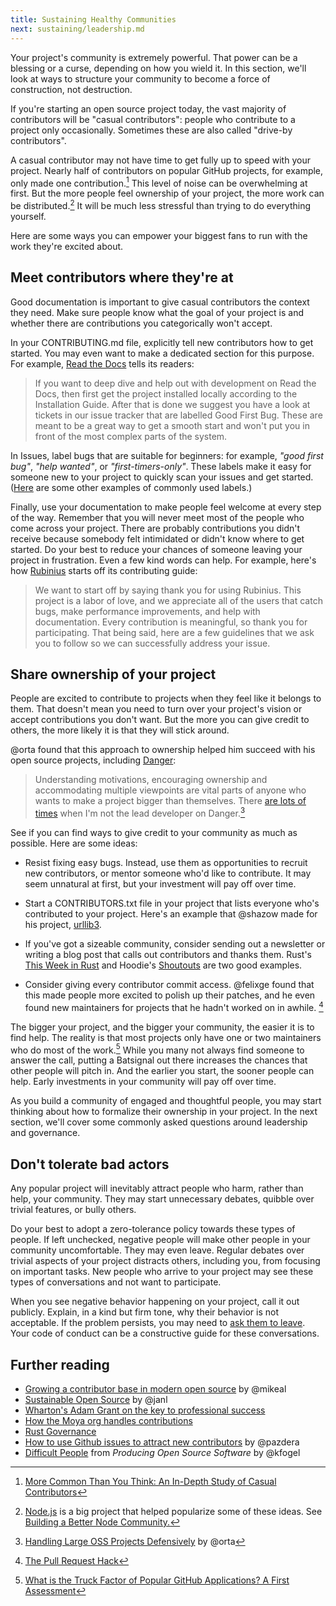 ```yaml
---
title: Sustaining Healthy Communities
next: sustaining/leadership.md
---
```


Your project's community is extremely powerful. That power can be a blessing or a curse, depending on how you wield it. In this section, we'll look at ways to structure your community to become a force of construction, not destruction.

If you're starting an open source project today, the vast majority of contributors will be "casual contributors": people who contribute to a project only occasionally. Sometimes these are also called "drive-by contributors".

A casual contributor may not have time to get fully up to speed with your project. Nearly half of contributors on popular GitHub projects, for example, only made one contribution.[^1] This level of noise can be overwhelming at first. But the more people feel ownership of your project, the more work can be distributed.[^2] It will be much less stressful than trying to do everything yourself.

[^1]: [More Common Than You Think: An In-Depth Study of Casual Contributors](http://gustavopinto.org/lost+found/saner2016.pdf)
[^2]: [Node.js](https://github.com/nodejs) is a big project that helped popularize some of these ideas. See [Building a Better Node Community.](https://medium.com/node-js-javascript/building-a-better-node-community-3f8f45b45cb5)

Here are some ways you can empower your biggest fans to run with the work they're excited about.

## Meet contributors where they're at

Good documentation is important to give casual contributors the context they need. Make sure people know what the goal of your project is and whether there are contributions you categorically won't accept.

In your CONTRIBUTING.md file, explicitly tell new contributors how to get started. You may even want to make a dedicated section for this purpose. For example, [Read the Docs](http://docs.readthedocs.io/en/latest/contribute.html#contributing-to-development) tells its readers:

> If you want to deep dive and help out with development on Read the Docs, then first get the project installed locally according to the Installation Guide. After that is done we suggest you have a look at tickets in our issue tracker that are labelled Good First Bug. These are meant to be a great way to get a smooth start and won't put you in front of the most complex parts of the system.

In Issues, label bugs that are suitable for beginners: for example, _"good first bug"_, _"help wanted"_, or _"first-timers-only"_. These labels make it easy for someone new to your project to quickly scan your issues and get started. ([Here](https://github.com/librariesio/libraries.io/blob/6afea1a3354aef4672d9b3a9fc4cc308d60020c8/app/models/github_issue.rb#L8-L14) are some other examples of commonly used labels.)

Finally, use your documentation to make people feel welcome at every step of the way. Remember that you will never meet most of the people who come across your project. There are probably contributions you didn't receive because somebody felt intimidated or didn't know where to get started. Do your best to reduce your chances of someone leaving your project in frustration. Even a few kind words can help. For example, here's how [Rubinius](https://github.com/rubinius/rubinius/blob/master/CONTRIBUTING.md) starts off its contributing guide:

> We want to start off by saying thank you for using Rubinius. This project is a labor of love, and we appreciate all of the users that catch bugs, make performance improvements, and help with documentation. Every contribution is meaningful, so thank you for participating. That being said, here are a few guidelines that we ask you to follow so we can successfully address your issue.

## Share ownership of your project

People are excited to contribute to projects when they feel like it belongs to them. That doesn't mean you need to turn over your project's vision or accept contributions you don't want. But the more you can give credit to others, the more likely it is that they will stick around.

@orta found that this approach to ownership helped him succeed with his open source projects, including [Danger](https://github.com/danger/danger/):

> Understanding motivations, encouraging ownership and accommodating multiple viewpoints are vital parts of anyone who wants to make a project bigger than themselves. There [are lots of times](https://github.com/danger/danger/graphs/contributors) when I'm not the lead developer on Danger.[^danger]

[^danger]: [Handling Large OSS Projects Defensively](http://artsy.github.io/blog/2016/07/03/handling-big-projects/) by @orta

See if you can find ways to give credit to your community as much as possible. Here are some ideas:

* Resist fixing easy bugs. Instead, use them as opportunities to recruit new contributors, or mentor someone who'd like to contribute. It may seem unnatural at first, but your investment will pay off over time.

* Start a CONTRIBUTORS.txt file in your project that lists everyone who's contributed to your project. Here's an example that @shazow made for his project, [urllib3](https://github.com/shazow/urllib3/blob/master/CONTRIBUTORS.txt).

* If you've got a sizeable community, consider sending out a newsletter or writing a blog post that calls out contributors and thanks them. Rust's [This Week in Rust](https://this-week-in-rust.org/) and Hoodie's [Shoutouts](http://hood.ie/blog/shoutouts-week-24.html) are two good examples.

* Consider giving every contributor commit access. @felixge found that this made people more excited to polish up their patches, and he even found new maintainers for projects that he hadn't worked on in awhile. [^5]

[^5]: [The Pull Request Hack](http://felixge.de/2013/03/11/the-pull-request-hack.html)

The bigger your project, and the bigger your community, the easier it is to find help. The reality is that most projects only have one or two maintainers who do most of the work.[^6] While you many not always find someone to answer the call, putting a Batsignal out there increases the chances that other people will pitch in. And the earlier you start, the sooner people can help. Early investments in your community will pay off over time.

[^6]: [What is the Truck Factor of Popular GitHub Applications? A First Assessment](https://peerj.com/preprints/1233.pdf)

As you build a community of engaged and thoughtful people, you may start thinking about how to formalize their ownership in your project. In the next section, we'll cover some commonly asked questions around leadership and governance.

## Don't tolerate bad actors

Any popular project will inevitably attract people who harm, rather than help, your community. They may start unnecessary debates, quibble over trivial features, or bully others.

Do your best to adopt a zero-tolerance policy towards these types of people. If left unchecked, negative people will make other people in your community uncomfortable. They may even leave. Regular debates over trivial aspects of your project distracts others, including you, from focusing on important tasks. New people who arrive to your project may see these types of conversations and not want to participate.

When you see negative behavior happening on your project, call it out publicly. Explain, in a kind but firm tone, why their behavior is not acceptable. If the problem persists, you may need to [ask them to leave](../../troubleshooting/conduct/). Your code of conduct can be a constructive guide for these conversations.

## Further reading

* [Growing a contributor base in modern open source](https://opensource.com/life/16/5/growing-contributor-base-modern-open-source) by @mikeal
* [Sustainable Open Source](http://writing.jan.io/2015/11/20/sustainable-open-source.html) by @janl
* [Wharton's Adam Grant on the key to professional success](http://www.mckinsey.com/business-functions/organization/our-insights/whartons-adam-grant-on-the-key-to-professional-success)
* [How the Moya org handles contributions](https://github.com/Moya/contributors)
* [Rust Governance](https://github.com/rust-lang/rfcs/blob/master/text/1068-rust-governance.md)
* [How to use Github issues to attract new contributors](http://radek.io/2015/08/24/github-issues/) by @pazdera
* [Difficult People](http://producingoss.com/en/producingoss.html#difficult-people) from _Producing Open Source Software_ by @kfogel
